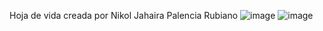 Hoja de vida creada por Nikol Jahaira Palencia Rubiano
![image](https://github.com/JahairaPalencia/Hoja-de-Vida-HTML.github.io/assets/163199375/36601421-cb8f-4cfe-9ed4-6883db7819eb)
![image](https://github.com/JahairaPalencia/Hoja-de-Vida-HTML.github.io/assets/163199375/24c4887c-53bb-44e9-ac4c-6bf5d15a13a1)


